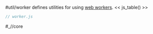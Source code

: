 #util/worker defines utilities for using [web workers](https://developer.mozilla.org/en-US/docs/Web/API/Web_Workers_API/Using_web_workers).
<< js_table() >>

```js_removed:worker.js
// worker.js
```

#_//core